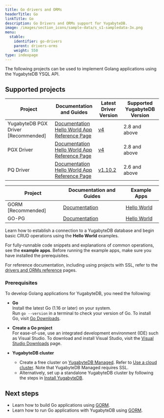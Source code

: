 ```yaml
---
title: Go drivers and ORMs
headerTitle: Go
linkTitle: Go
description: Go Drivers and ORMs support for YugabyteDB.
image: /images/section_icons/sample-data/s_s1-sampledata-3x.png
menu:
  stable:
    identifier: go-drivers
    parent: drivers-orms
    weight: 550
type: indexpage
---
```


The following projects can be used to implement Golang applications using the YugabyteDB YSQL API.

## Supported projects

| Project | Documentation and Guides | Latest Driver Version | Supported YugabyteDB Version |
| ------- | ------------------------ | ------------------------ | ---------------------|
| YugabyteDB PGX Driver [Recommended] | [Documentation](yb-pgx)<br />[Hello World App](../../quick-start/build-apps/go/ysql-yb-pgx/)<br /> [Reference Page](../../reference/drivers/go/yb-pgx-reference/) | [v4](https://pkg.go.dev/github.com/yugabyte/pgx/) | 2.8 and above
| PGX Driver | [Documentation](pgx)<br />[Hello World App](../../quick-start/build-apps/go/ysql-pgx/)<br /> [Reference Page](../../reference/drivers/go/pgx-reference/) | [v4](https://pkg.go.dev/github.com/jackc/pgx/) | 2.8 and above
| PQ Driver | [Documentation](pq)<br />[Hello World App](../../quick-start/build-apps/go/ysql-pq/)<br />[Reference Page](../../reference/drivers/go/pq-reference/) | [v1.10.2](https://github.com/lib/pq/releases/tag/v1.10.2/) | 2.6 and above

| Project | Documentation and Guides | Example Apps |
| ------- | ------------------------ | ------------ |
| GORM [Recommended] | [Documentation](gorm) | [Hello World](../../quick-start/build-apps/go/ysql-gorm/) |
| GO-PG | [Documentation](pg) | [Hello World](../../quick-start/build-apps/go/ysql-pg/) |

Learn how to establish a connection to a YugabyteDB database and begin basic CRUD operations using the **Hello World** examples.

For fully-runnable code snippets and explanations of common operations, see the **example apps**. Before running the example apps, make sure you have installed the prerequisites.

For reference documentation, including using projects with SSL, refer to the [drivers and ORMs reference](../../reference/drivers/go/yb-pgx-reference/) pages.

### Prerequisites

To develop Golang applications for YugabyteDB, you need the following:

- **Go**\
  Install the latest Go (1.16 or later) on your system.\
  Run `go --version` in a terminal to check your version of Go. To install Go, visit [Go Downloads](https://golang.org/dl/).

- **Create a Go project**\
  For ease-of-use, use an integrated development environment (IDE) such as Visual Studio. To download and install Visual Studio, visit the [Visual Studio Downloads](https://visualstudio.microsoft.com/downloads/) page.

- **YugabyteDB cluster**
  - Create a free cluster on [YugabyteDB Managed](https://www.yugabyte.com/cloud/). Refer to [Use a cloud cluster](../../quick-start-yugabytedb-managed/). Note that YugabyteDB Managed requires SSL.
  - Alternatively, set up a standalone YugabyteDB cluster by following the steps in [Install YugabyteDB](../../quick-start/).

## Next steps

- Learn how to build Go applications using [GORM](gorm).
- Learn how to run Go applications with YugabyteDB using [GORM](/preview/integrations/gorm/).
